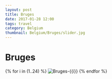 ```yaml
---
layout: post
title: Bruges
date: 2017-01-28 12:00
tags: travel
category: Belgium
thumbnail: Belgium/Bruges/slider.jpg
---
```


# Bruges

{% for i in (1..24) %}
![Bruges-{{i}}](/assets/img/travel/Belgium/Bruges/Bruges-{{i}}.jpg)
{% endfor %}
